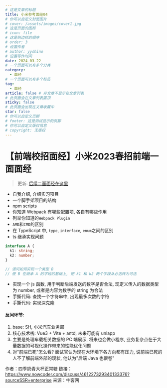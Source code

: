 ```yaml
---
# 这是文章的标题
title: 小米参考面经04
# 你可以自定义封面图片
# cover: /assets/images/cover1.jpg
# 这是页面的图标
# icon: file
# 这是侧边栏的顺序
# order: 3
# 设置作者
# author: yyshino
# 设置写作时间
date: 2024-03-22
# 一个页面可以有多个分类
category:
  - 面经
# 一个页面可以有多个标签
tag:
  - 面经
article: false # 非文章不显示在文章列表
# 此页面会在文章列表置顶
sticky: false
# 此页面会出现在文章收藏中
star: false
# 你可以自定义页脚
# footer: 这是测试显示的页脚
# 你可以自定义版权信息
# copyright: 无版权
---
```




# 【前端校招面经】小米2023春招前端一面面经

> 更新: [后续二面面经在这里](https://gw-c.nowcoder.com/api/sparta/jump/link?link=https%3A%2F%2Fwww.nowcoder.com%2Fdiscuss%2F465970645138948096)

- 自我介绍, 介绍实习项目
- 一个脚手架项目的结构
- npm scripts
- 你知道 Webpack 有哪些配置项, 各自有哪些作用
- 列举你知道的`Webpack Plugin`
- `AMD`和`CMD`的区别
- 在 TypeScript 中, `type`, `interface`, `enum`之间的区别
- ts 继承实现问题

```ts
interface A {
  k1: string;
  k2: number;
}

// 请问如何实现一个类型 B
// 使 B 在继承 A 的字段的基础上, 把 k1 和 k2 两个字段从必选转为可选
```

- 实现一个 js 函数, 用于判断后端发送的数字是否合法, 现定义传入的数据类型为 number, 或者是内容为数字的 string 为合法
- 手撕代码: 查找一个字符串中, 出现最多次数的字符
- 手撕代码: 实现深克隆

#### 反问环节:

1. base: SH, 小米汽车业务部
2. 核心技术栈: Vue3 + Vite + antd, 未来可能有 uniapp
3. 主要是处理车载相关数据的 PC 端展示, 将来也会做小程序, 业务复杂点在于大量数据的可视化操作带来的性能优化问题
4. 对"前端已死"怎么看? 面试官认为现在大环境下各方向都有压力, 说前端已死的人不了解前端外部的现状, 他认为"后端 Java 也很卷"

作者：四季奶青大杯正常糖
链接：https://www.nowcoder.com/discuss/461227329340133376?sourceSSR=enterprise
来源：牛客网